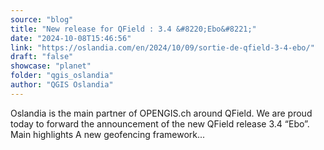 ```yaml
---
source: "blog"
title: "New release for QField : 3.4 &#8220;Ebo&#8221;"
date: "2024-10-08T15:46:56"
link: "https://oslandia.com/en/2024/10/09/sortie-de-qfield-3-4-ebo/"
draft: "false"
showcase: "planet"
folder: "qgis_oslandia"
author: "QGIS Oslandia"
---
```


Oslandia is the main partner of OPENGIS.ch around QField. We are proud today to forward the announcement of the new QField release 3.4 &#8220;Ebo&#8221;. Main highlights A new geofencing framework...
